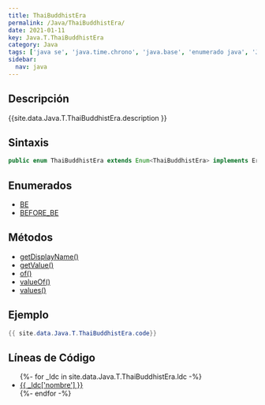 ```yaml
---
title: ThaiBuddhistEra
permalink: /Java/ThaiBuddhistEra/
date: 2021-01-11
key: Java.T.ThaiBuddhistEra
category: Java
tags: ['java se', 'java.time.chrono', 'java.base', 'enumerado java', 'Java 1.8']
sidebar: 
  nav: java
---
```


## Descripción
{{site.data.Java.T.ThaiBuddhistEra.description }}

## Sintaxis
~~~java
public enum ThaiBuddhistEra extends Enum<ThaiBuddhistEra> implements Era
~~~

## Enumerados
* [BE](/Java/ThaiBuddhistEra/BE)
* [BEFORE_BE](/Java/ThaiBuddhistEra/BEFORE_BE)

## Métodos
* [getDisplayName()](/Java/ThaiBuddhistEra/getDisplayName)
* [getValue()](/Java/ThaiBuddhistEra/getValue)
* [of()](/Java/ThaiBuddhistEra/of)
* [valueOf()](/Java/ThaiBuddhistEra/valueOf)
* [values()](/Java/ThaiBuddhistEra/values)

## Ejemplo
~~~java
{{ site.data.Java.T.ThaiBuddhistEra.code}}
~~~

## Líneas de Código
<ul>
{%- for _ldc in site.data.Java.T.ThaiBuddhistEra.ldc -%}
   <li>
       <a href="{{_ldc['url'] }}">{{ _ldc['nombre'] }}</a>
   </li>
{%- endfor -%}
</ul>
